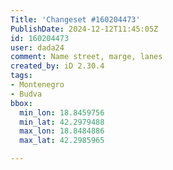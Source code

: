 ```yaml
---
Title: 'Changeset #160204473'
PublishDate: 2024-12-12T11:45:05Z
id: 160204473
user: dada24
comment: Name street, marge, lanes
created_by: iD 2.30.4
tags:
- Montenegro
- Budva
bbox:
  min_lon: 18.8459756
  min_lat: 42.2979488
  max_lon: 18.8484886
  max_lat: 42.2985965

---
```


